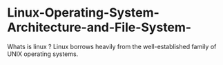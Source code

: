 # Linux-Operating-System-Architecture-and-File-System-
Whats is linux ? 
Linux borrows heavily from the well-established family of UNIX operating systems.
